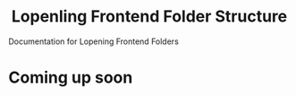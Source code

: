 <h1 align="center">Lopenling Frontend Folder Structure</h1>

Documentation for Lopening Frontend Folders

# Coming up soon
